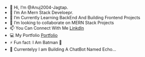 - 👋 Hi, I’m @Anuj2004-Jagtap.
- 👀 I’m An Mern Stack Develoepr.
- 🌱 I’m Currently Learning BackEnd And Building Frontend Projects
- 💞️ I’m looking to collaborate on MERN Stack Projects
- 📫 You Can Connect With Me [Linkdln](linkedin.com/in/anuj-jagtap-66a23429a)
- 💻 My Portfolio [Portfolio](https://anuj-portfolio-sandy.vercel.app/)
- ⚡ Fun fact: I Am Batman 🦇
- 🤖 Currentelyy I am Building A ChatBot Named Echo...
  

<!---
Anuj2004-Jagtap/Anuj2004-Jagtap is a ✨ special ✨ repository because its `README.md` (this file) appears on your GitHub profile.
You can click the Preview link to take a look at your changes.
--->
